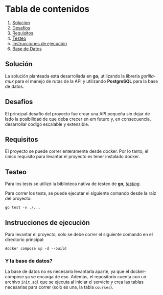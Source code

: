 # Tabla de contenidos
1. [Solucion](#solución)
2. [Desafíos](#desafíos)
3. [Requisitos](#requisitos)
4. [Testeo](#testeo)
5. [Instrucciones de ejecución](#instrucciones-de-ejecución)
6. [Base de Datos](#y-la-base-de-datos)

## Solución

La solución planteada está desarrollada en **go**, utilizando la librería *gorilla-mux* para el manejo de rutas de la API y utilizando **PostgreSQL** para la base de datos.

## Desafíos

El principal desafío del proyecto fue crear una API pequeña sin dejar de lado la posibilidad de que deba crecer en em futuro y, en consecuencia, desarrollar codigo escalable y extensible. 

## Requisitos

El proyecto se puede correr enteramente desde docker. Por lo tanto, el único requisito para levantar el proyecto es tener instalado docker.

## Testeo

Para los tests se utilizó la biblioteca nativa de testeo de **go**, [*testing*](https://pkg.go.dev/testing).

Para correr los tests, se puede ejecutar el siguiente comando desde la raíz del proyecto:

```
go test -v ./...
```

## Instrucciones de ejecución

Para levantar el proyecto, solo se debe correr el siguiente comando en el directorio principal:
```
docker compose up -d --build
```

### Y la base de datos?

La base de datos no es necesario levantarla aparte, ya que el docker-compose ya se encarga de eso. Además, el repositorio cuenta con un archivo `init.sql` que se ejecuta al iniciar el servicio y crea las tablas necesarias para correr (solo es una, la tabla `courses`).
